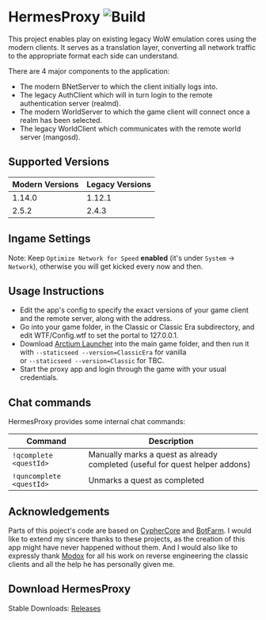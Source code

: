 # HermesProxy ![Build](https://github.com/WowLegacyCore/HermesProxy/actions/workflows/Build_Proxy.yml/badge.svg)

This project enables play on existing legacy WoW emulation cores using the modern clients. It serves as a translation layer, converting all network traffic to the appropriate format each side can understand.

There are 4 major components to the application:
- The modern BNetServer to which the client initially logs into.
- The legacy AuthClient which will in turn login to the remote authentication server (realmd). 
- The modern WorldServer to which the game client will connect once a realm has been selected. 
- The legacy WorldClient which communicates with the remote world server (mangosd).

## Supported Versions

| Modern Versions | Legacy Versions |
|-----------------|-----------------|
| 1.14.0          | 1.12.1          |
| 2.5.2           | 2.4.3           |

## Ingame Settings
Note: Keep `Optimize Network for Speed` **enabled** (it's under `System` -> `Network`), otherwise you will get kicked every now and then.

## Usage Instructions

- Edit the app's config to specify the exact versions of your game client and the remote server, along with the address.
- Go into your game folder, in the Classic or Classic Era subdirectory, and edit WTF/Config.wtf to set the portal to 127.0.0.1.
- Download [Arctium Launcher](https://github.com/Arctium/WoW-Launcher/releases/tag/latest) into the main game folder, and then run it  
with `--staticseed --version=ClassicEra` for vanilla  
or `--staticseed --version=Classic` for TBC.
- Start the proxy app and login through the game with your usual credentials.

## Chat commands
HermesProxy provides some internal chat commands:

| Command                    | Description                                                                  |
|----------------------------|------------------------------------------------------------------------------|
| `!qcomplete <questId>`     | Manually marks a quest as already completed (useful for quest helper addons) |
| `!quncomplete <questId>`   | Unmarks a quest as completed                                                 |

## Acknowledgements

Parts of this poject's code are based on [CypherCore](https://github.com/CypherCore/CypherCore) and [BotFarm](https://github.com/jackpoz/BotFarm). I would like to extend my sincere thanks to these projects, as the creation of this app might have never happened without them. And I would also like to expressly thank [Modox](https://github.com/mdx7) for all his work on reverse engineering the classic clients and all the help he has personally given me. 

## Download HermesProxy
Stable Downloads: [Releases](https://github.com/WowLegacyCore/HermesProxy/releases)
